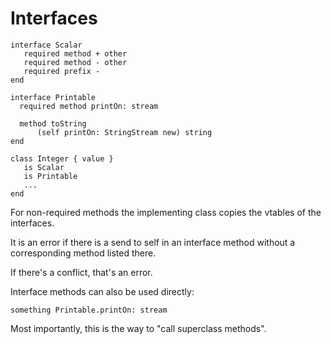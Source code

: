 # Interfaces

```
interface Scalar
   required method + other
   required method - other
   required prefix -
end

interface Printable
  required method printOn: stream
  
  method toString
      (self printOn: StringStream new) string
end

class Integer { value }
   is Scalar
   is Printable
   ...
end

```

For non-required methods the implementing class copies the vtables of the interfaces.

It is an error if there is a send to self in an interface method
without a corresponding method listed there.

If there's a conflict, that's an error.

Interface methods can also be used directly:

    something Printable.printOn: stream

Most importantly, this is the way to "call superclass methods".

